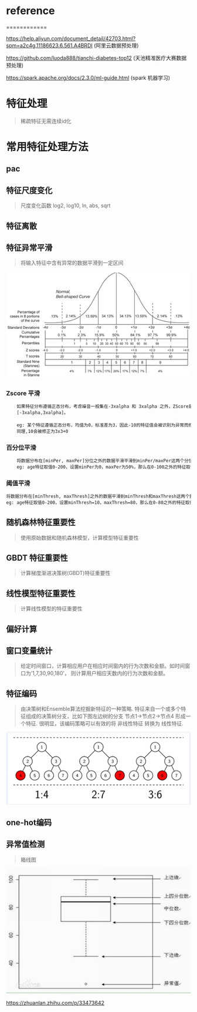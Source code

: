 


# reference
============

https://help.aliyun.com/document_detail/42703.html?spm=a2c4g.11186623.6.561.A4BRDI (阿里云数据预处理)

https://github.com/luoda888/tianchi-diabetes-top12 (天池精准医疗大赛数据预处理)

https://spark.apache.org/docs/2.3.0/ml-guide.html (spark 机器学习)

# 特征处理

> 稀疏特征无需连续id化


# 常用特征处理方法

## pac

## 特征尺度变化

> 尺度变化函数 log2, log10, ln, abs, sqrt

## 特征离散

## 特征异常平滑

> 将输入特征中含有异常的数据平滑到一定区间

![Z Score 平滑](./img/z_score.png)

### Zscore 平滑
```bash
    如果特征分布遵循正态分布，考虑噪音一般集在-3xalpha 和 3xalpha 之外，ZScore是将该范围数据平滑到
    [-3xalpha,3xalpha]。

    eg: 某个特征遵循正态分布，均值为0，标准差为3，因此-10的特征值会被识别为异常而修正为-3x3+0=-9，
    同理,10会被修正为3x3+0
```


### 百分位平滑
```bash
    将数据分布在[minPer, maxPer]分位之外的数据平滑平滑到minPer/maxPer这两个分位点
    eg: age特征取值0-200，设置minPer为0，maxPer为50%，那么在0-100之外的特征取值都会被修正成0或者100
```  

### 阈值平滑
```bash
将数据分布在[minThresh, maxThresh]之外的数据平滑到minThresh和maxThresh这两个数据点.
eg: age特征取值0-200，设置minThresh=10，maxThresh=80，那么在0-80之外的特征取值都会被修正成0或者80
```

## 随机森林特征重要性

> 使用原始数据和随机森林模型，计算模型特征重要性

## GBDT 特征重要性

> 计算梯度渐进决策树(GBDT)特征重要性

## 线性模型特征重要性

> 计算线性模型的特征重要性

## 偏好计算

## 窗口变量统计

> 给定时间窗口，计算相应用户在相应时间窗内的行为次数和金额。如时间窗口为’1,7,30,90,180’，
则计算用户相应天数内的行为次数和金额。

## 特征编码

> 由决策树和Ensemble算法挖掘新特征的一种策略. 特征来自一个或多个特征组成的决策树分支，比如下图左边树的分支 节点1->节点2->节点4 形成一个特征. 
很明显，该编码策略可以有效的将 非线性特征 转换为 线性特征.

![特征编码](./img/feature_code.png)

## one-hot编码

## 异常值检测

> 箱线图

!["box plot"](./img/box_plot.png)

https://zhuanlan.zhihu.com/p/33473642